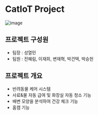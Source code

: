 # CatIoT Project
![image](https://github.com/user-attachments/assets/5190eb63-3d0a-4e6a-a171-eee48556a6f3)

## 프로젝트 구성원
- 팀장 : 성열민
- 팀원 : 전혜림, 이재희, 변재혁, 박건택, 박승헌

## 프로젝트 개요
- 반려동물 케어 시스템
- 사료&물 자동 급여 및 화장실 자동 청소 기능
- 배변 모양을 분석하여 건강 체크 기능
- 홈캠 기능
